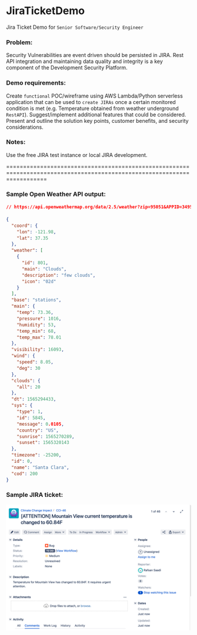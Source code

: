 # JiraTicketDemo
Jira Ticket Demo for `Senior Software/Security Engineer`

### Problem:
Security Vulnerabilities are event driven should be persisted in JIRA. Rest API integration and maintaining data quality 
and integrity is a key component of the Development Security Platform. 

### Demo requirements:
Create `functional` POC/wireframe using AWS Lambda/Python serverless application that can be used to `create JIRAs` once 
a certain monitored condition is met (e.g. Temperature obtained from weather underground `RestAPI`).
Suggest/implement additional features that could be considered.
Present and outline the solution key points, customer benefits, and security considerations.

### Notes: 
Use the free JIRA test instance or local JIRA development.

========================================================================================================================
### Sample Open Weather API output:
```json
// https://api.openweathermap.org/data/2.5/weather?zip=95051&APPID=349573272b4f8cf9a6c3ce64750b5d83&units=imperial

{
  "coord": {
    "lon": -121.98,
    "lat": 37.35
  },
  "weather": [
    {
      "id": 801,
      "main": "Clouds",
      "description": "few clouds",
      "icon": "02d"
    }
  ],
  "base": "stations",
  "main": {
    "temp": 73.36,
    "pressure": 1016,
    "humidity": 53,
    "temp_min": 68,
    "temp_max": 78.01
  },
  "visibility": 16093,
  "wind": {
    "speed": 8.05,
    "deg": 30
  },
  "clouds": {
    "all": 20
  },
  "dt": 1565294433,
  "sys": {
    "type": 1,
    "id": 5845,
    "message": 0.0105,
    "country": "US",
    "sunrise": 1565270289,
    "sunset": 1565320143
  },
  "timezone": -25200,
  "id": 0,
  "name": "Santa Clara",
  "cod": 200
}
```

### Sample JIRA ticket:
![Alt text](https://github.com/rasaadi/JiraTicketDemo/blob/master/SampleJiraTicket.png?raw=true "SampleJiraTicket")

